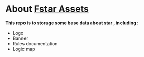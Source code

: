 # About [Fstar Assets](https://github.com/FstarFi/Fstar-assets)

**This repo is to storage some base data about star , including :**

- Logo
- Banner
- Rules documentation
- Logic map